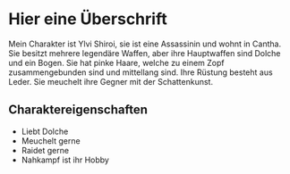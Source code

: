 # Hier eine Überschrift

Mein Charakter ist Ylvi Shiroi, sie ist eine Assassinin und wohnt in Cantha. 
Sie besitzt mehrere legendäre Waffen, aber ihre Hauptwaffen sind Dolche und ein Bogen.
Sie hat pinke Haare, welche zu einem Zopf zusammengebunden sind und mittellang sind.
Ihre Rüstung besteht aus Leder. Sie meuchelt ihre Gegner mit der Schattenkunst.

## Charaktereigenschaften

- Liebt Dolche
- Meuchelt gerne
- Raidet gerne
- Nahkampf ist ihr Hobby